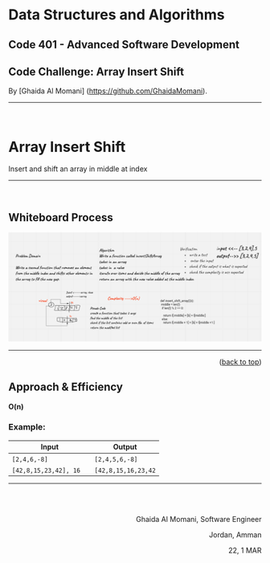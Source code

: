 # Data Structures and Algorithms 
## Code 401 - Advanced Software Development
## Code Challenge: Array Insert Shift





By [Ghaida Al Momani] (https://github.com/GhaidaMomani).
<br/>
<hr/>
<br/>


<!-- Description of the challenge -->
# Array Insert Shift
Insert and shift an array in middle at index


<hr/>
<br/>


## Whiteboard Process
<!-- Embedded whiteboard image -->
![reverse array](../assets/array_insert_shift.png)


 
<hr/>
    <p align="right">(<a href="#top">back to top</a>)</p>



## Approach & Efficiency
<!-- What approach did you take? Discuss Why. What is the Big O space/time for this approach? -->

**O(n)**


### Example:
| Input | Output |
| ----- | ------ |
| `[2,4,6,-8]` | `[2,4,5,6,-8]` |
| `[42,8,15,23,42], 16	` | `[42,8,15,16,23,42`|

 


<hr/>
  <br/><br/>

<p align="right">Ghaida Al Momani, Software Engineer</p>
<p align="right">Jordan, Amman</p>
  <p align="right">22, 1 MAR </p>